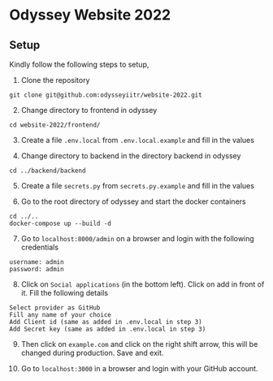 # Odyssey Website 2022

## Setup

Kindly follow the following steps to setup,

1. Clone the repository

```
git clone git@github.com:odysseyiitr/website-2022.git
```

2. Change directory to frontend in odyssey

```
cd website-2022/frontend/
```

3. Create a file `.env.local` from `.env.local.example` and fill in the values

4. Change directory to backend in the directory backend in odyssey

```
cd ../backend/backend
```

5. Create a file `secrets.py` from `secrets.py.example` and fill in the values

6. Go to the root directory of odyssey and start the docker containers

```
cd ../..
docker-compose up --build -d
```

7. Go to `localhost:8000/admin` on a browser and login with the following credentials

```
username: admin
password: admin
```

8.  Click on `Social applications` (in the bottom left). Click on add in front of it. Fill the following details

```
Select provider as GitHub
Fill any name of your choice
Add Client id (same as added in .env.local in step 3)
Add Secret key (same as added in .env.local in step 3)
```

9. Then click on `example.com` and click on the right shift arrow, this will be changed during production. Save and exit.

10.  Go to `localhost:3000` in a browser and login with your GitHub account.
